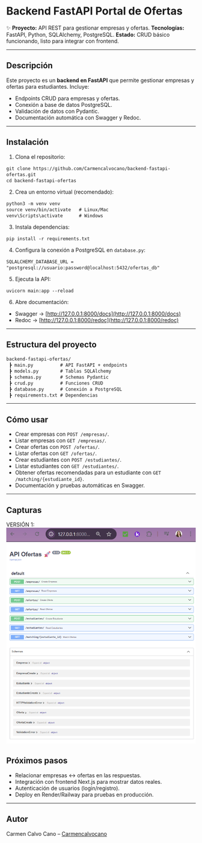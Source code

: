 # Backend FastAPI Portal de Ofertas

✨ **Proyecto:** API REST para gestionar empresas y ofertas.
**Tecnologías:** FastAPI, Python, SQLAlchemy, PostgreSQL.
**Estado:** CRUD básico funcionando, listo para integrar con frontend.

---

## Descripción

Este proyecto es un **backend en FastAPI** que permite gestionar empresas y ofertas para estudiantes.
Incluye:

* Endpoints CRUD para empresas y ofertas.
* Conexión a base de datos PostgreSQL.
* Validación de datos con Pydantic.
* Documentación automática con Swagger y Redoc.

---

## Instalación

1. Clona el repositorio:

```
git clone https://github.com/Carmencalvocano/backend-fastapi-ofertas.git
cd backend-fastapi-ofertas
```

2. Crea un entorno virtual (recomendado):

```
python3 -m venv venv
source venv/bin/activate   # Linux/Mac
venv\Scripts\activate      # Windows
```

3. Instala dependencias:

```
pip install -r requirements.txt
```

4. Configura la conexión a PostgreSQL en `database.py`:

```
SQLALCHEMY_DATABASE_URL = "postgresql://usuario:password@localhost:5432/ofertas_db"
```

5. Ejecuta la API:

```
uvicorn main:app --reload
```

6. Abre documentación:

* Swagger → [http://127.0.0.1:8000/docs](http://127.0.0.1:8000/docs)
* Redoc → [http://127.0.0.1:8000/redoc](http://127.0.0.1:8000/redoc)

---

## Estructura del proyecto

```
backend-fastapi-ofertas/
 ┣ main.py          # API FastAPI + endpoints
 ┣ models.py        # Tablas SQLAlchemy
 ┣ schemas.py       # Schemas Pydantic
 ┣ crud.py          # Funciones CRUD
 ┣ database.py      # Conexión a PostgreSQL
 ┣ requirements.txt # Dependencias
```

---

## Cómo usar

* Crear empresas con `POST /empresas/`.
* Listar empresas con `GET /empresas/`.
* Crear ofertas con `POST /ofertas/`.
* Listar ofertas con `GET /ofertas/`.
* Crear estudiantes con `POST /estudiantes/`.
* Listar estudiantes con `GET /estudiantes/`.
* Obtener ofertas recomendadas para un estudiante con `GET /matching/{estudiante_id}`.
* Documentación y pruebas automáticas en Swagger.

---

## Capturas

VERSIÓN 1:
![API](screenshots/Version1_API_2025-10-01.png)

## Próximos pasos

* Relacionar empresas ↔ ofertas en las respuestas.
* Integración con frontend Next.js para mostrar datos reales.
* Autenticación de usuarios (login/registro).
* Deploy en Render/Railway para pruebas en producción.

---

## Autor

Carmen Calvo Cano – [Carmencalvocano](https://github.com/Carmencalvocano)
